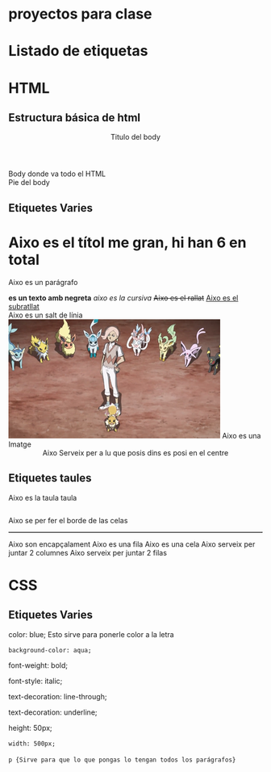# proyectos para clase
# Listado de etiquetas

# HTML
## Estructura básica de html

<!DOCTYPE html>
<html>

<head>
    <title>titulo en la pestanya</title>
</head>

<body>
    <header>Titulo del body</header>
    <main>Body donde va todo el HTML</main>
    <footer>Pie del body</footer>
</body>
</html>


## Etiquetes Varies

<h1>Aixo es el títol me gran, hi han 6 en total</h1>
<p>Aixo es un parágrafo</p>
<b>es un texto amb negreta</b>
<i>aixo es la cursiva</i>
<s>Aixo es el rallat</s>
<u>Aixo es el subratllat</u>
<br>Aixo es un salt de línia
<img src="image/Eevee01.png"> Aixo es una Imatge
 <!-- Aixo son comentaris -->
<center>Aixo Serveix per a lu que posis dins es posi en el centre</center>

## Etiquetes taules
<table>Aixo es la taula taula </table>
<table border="1"> Aixo se per fer el borde de las celas</table>
<th>Aixo son encapçalament</th>
<tr>Aixo es una fila</tr>
<td>Aixo es una cela</td>
<td colspan="2">     Aixo serveix per juntar 2 columnes   </td>
<td rowspan="2">     Aixo serveix per juntar 2 filas    </td>

<td colspan="2"rowspan="2">





# CSS

## Etiquetes Varies

<!--  Esto es para añadir el CSS en el HTML-->
<head>
    <link rel="stylesheet" href="style.css">
</head>

<!-- Color de la letra-->
color: blue;  Esto sirve para ponerle color a la letra

 <!-- Fondo de parágrafo-->
    background-color: aqua;

<!-- Negrita-->
font-weight: bold;

 <!-- Cursiva-->
font-style: italic;

<!-- Tachado-->
 text-decoration: line-through;

 <!-- Subrayado-->
text-decoration: underline;

 <!-- Altura-->
height: 50px;

<!-- Anchura-->
    width: 500px;

    p {Sirve para que lo que pongas lo tengan todos los parágrafos}